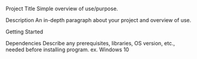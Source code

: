Project Title
Simple overview of use/purpose.

Description
An in-depth paragraph about your project and overview of use.

Getting Started

Dependencies
Describe any prerequisites, libraries, OS version, etc., needed before installing program.
ex. Windows 10
